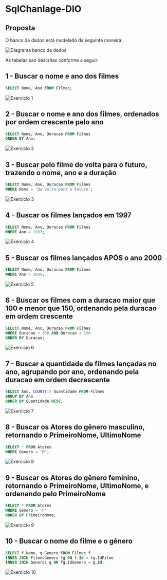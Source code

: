 # SqlChanlage-DIO


## Proposta
O banco de dados está modelado da seguinte maneira:

![Diagrama banco de dados](Imagens/diagrama.png)

As tabelas sao descritas conforme a seguir:

## 1 - Buscar o nome e ano dos filmes
```sql
SELECT Nome, Ano FROM Filmes;
```
![Exercicio 1](Imagens/1.png)

## 2 - Buscar o nome e ano dos filmes, ordenados por ordem crescente pelo ano
```sql
SELECT Nome, Ano, Duracao FROM Filmes
ORDER BY Ano;
```
![Exercicio 2](Imagens/2.png)

## 3 - Buscar pelo filme de volta para o futuro, trazendo o nome, ano e a duração
```sql
SELECT Nome, Ano, Duracao FROM Filmes
WHERE Nome = 'De Volta para o Futuro';
```
![Exercicio 3](Imagens/3.png)

## 4 - Buscar os filmes lançados em 1997
```sql
SELECT Nome, Ano, Duracao FROM Filmes
WHERE Ano = 1997;
```
![Exercicio 4](Imagens/4.png)

## 5 - Buscar os filmes lançados APÓS o ano 2000
```sql
SELECT Nome, Ano, Duracao FROM Filmes
WHERE Ano > 2000;
```
![Exercicio 5](Imagens/5.png)

## 6 - Buscar os filmes com a duracao maior que 100 e menor que 150, ordenando pela duracao em ordem crescente
```sql
SELECT Nome, Ano, Duracao FROM Filmes
WHERE Duracao > 100 AND Duracao < 150
ORDER BY Duracao;
```
![Exercicio 6](Imagens/6.png)

## 7 - Buscar a quantidade de filmes lançadas no ano, agrupando por ano, ordenando pela duracao em ordem decrescente
```sql
SELECT Ano, COUNT(1) Quantidade FROM Filmes
GROUP BY Ano
ORDER BY Quantidade DESC;
```
![Exercicio 7](Imagens/7.png)

## 8 - Buscar os Atores do gênero masculino, retornando o PrimeiroNome, UltimoNome
```sql
SELECT * FROM Atores
WHERE Genero = 'M';
```
![Exercicio 8](Imagens/8.png)

## 9 - Buscar os Atores do gênero feminino, retornando o PrimeiroNome, UltimoNome, e ordenando pelo PrimeiroNome
```sql
SELECT * FROM Atores
WHERE Genero = 'F'
ORDER BY PrimeiroNome;

```
![Exercicio 9](Imagens/9.png)

## 10 - Buscar o nome do filme e o gênero
```sql
SELECT f.Nome, g.Genero FROM Filmes f
INNER JOIN FilmesGenero fg ON f.Id = fg.IdFilme
INNER JOIN Generos g ON fg.IdGenero = g.Id;
```
![Exercicio 10](Imagens/10.png)
